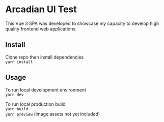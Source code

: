# Arcadian UI Test

This Vue 3 SPA was developed to showcase my capacity to develop high quality frontend web applications.

## Install

Clone repo then install dependencies   
`yarn install`

## Usage

To run local development environment   
`yarn dev`

To run local production build   
`yarn build`   
`yarn preview` (image assets not yet included)
